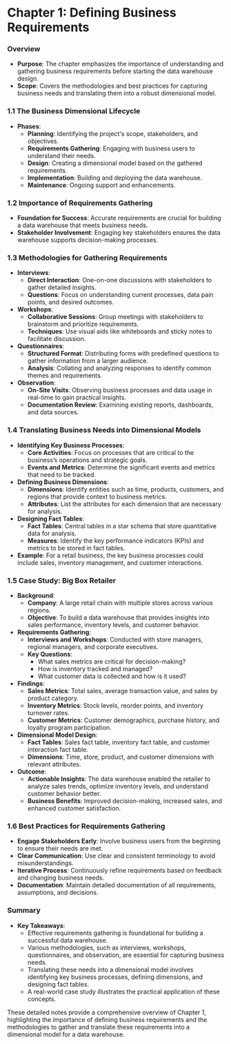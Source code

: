 # Chapter 1: Defining Business Requirements

### Overview
- **Purpose**: The chapter emphasizes the importance of understanding and gathering business requirements before starting the data warehouse design.
- **Scope**: Covers the methodologies and best practices for capturing business needs and translating them into a robust dimensional model.

### 1.1 The Business Dimensional Lifecycle
- **Phases**:
  - **Planning**: Identifying the project's scope, stakeholders, and objectives.
  - **Requirements Gathering**: Engaging with business users to understand their needs.
  - **Design**: Creating a dimensional model based on the gathered requirements.
  - **Implementation**: Building and deploying the data warehouse.
  - **Maintenance**: Ongoing support and enhancements.

### 1.2 Importance of Requirements Gathering
- **Foundation for Success**: Accurate requirements are crucial for building a data warehouse that meets business needs.
- **Stakeholder Involvement**: Engaging key stakeholders ensures the data warehouse supports decision-making processes.

### 1.3 Methodologies for Gathering Requirements
- **Interviews**:
  - **Direct Interaction**: One-on-one discussions with stakeholders to gather detailed insights.
  - **Questions**: Focus on understanding current processes, data pain points, and desired outcomes.
- **Workshops**:
  - **Collaborative Sessions**: Group meetings with stakeholders to brainstorm and prioritize requirements.
  - **Techniques**: Use visual aids like whiteboards and sticky notes to facilitate discussion.
- **Questionnaires**:
  - **Structured Format**: Distributing forms with predefined questions to gather information from a larger audience.
  - **Analysis**: Collating and analyzing responses to identify common themes and requirements.
- **Observation**:
  - **On-Site Visits**: Observing business processes and data usage in real-time to gain practical insights.
  - **Documentation Review**: Examining existing reports, dashboards, and data sources.

### 1.4 Translating Business Needs into Dimensional Models
- **Identifying Key Business Processes**:
  - **Core Activities**: Focus on processes that are critical to the business’s operations and strategic goals.
  - **Events and Metrics**: Determine the significant events and metrics that need to be tracked.
- **Defining Business Dimensions**:
  - **Dimensions**: Identify entities such as time, products, customers, and regions that provide context to business metrics.
  - **Attributes**: List the attributes for each dimension that are necessary for analysis.
- **Designing Fact Tables**:
  - **Fact Tables**: Central tables in a star schema that store quantitative data for analysis.
  - **Measures**: Identify the key performance indicators (KPIs) and metrics to be stored in fact tables.
- **Example**: For a retail business, the key business processes could include sales, inventory management, and customer interactions.

### 1.5 Case Study: Big Box Retailer
- **Background**:
  - **Company**: A large retail chain with multiple stores across various regions.
  - **Objective**: To build a data warehouse that provides insights into sales performance, inventory levels, and customer behavior.
- **Requirements Gathering**:
  - **Interviews and Workshops**: Conducted with store managers, regional managers, and corporate executives.
  - **Key Questions**:
    - What sales metrics are critical for decision-making?
    - How is inventory tracked and managed?
    - What customer data is collected and how is it used?
- **Findings**:
  - **Sales Metrics**: Total sales, average transaction value, and sales by product category.
  - **Inventory Metrics**: Stock levels, reorder points, and inventory turnover rates.
  - **Customer Metrics**: Customer demographics, purchase history, and loyalty program participation.
- **Dimensional Model Design**:
  - **Fact Tables**: Sales fact table, inventory fact table, and customer interaction fact table.
  - **Dimensions**: Time, store, product, and customer dimensions with relevant attributes.
- **Outcome**:
  - **Actionable Insights**: The data warehouse enabled the retailer to analyze sales trends, optimize inventory levels, and understand customer behavior better.
  - **Business Benefits**: Improved decision-making, increased sales, and enhanced customer satisfaction.

### 1.6 Best Practices for Requirements Gathering
- **Engage Stakeholders Early**: Involve business users from the beginning to ensure their needs are met.
- **Clear Communication**: Use clear and consistent terminology to avoid misunderstandings.
- **Iterative Process**: Continuously refine requirements based on feedback and changing business needs.
- **Documentation**: Maintain detailed documentation of all requirements, assumptions, and decisions.

### Summary
- **Key Takeaways**:
  - Effective requirements gathering is foundational for building a successful data warehouse.
  - Various methodologies, such as interviews, workshops, questionnaires, and observation, are essential for capturing business needs.
  - Translating these needs into a dimensional model involves identifying key business processes, defining dimensions, and designing fact tables.
  - A real-world case study illustrates the practical application of these concepts.

These detailed notes provide a comprehensive overview of Chapter 1, highlighting the importance of defining business requirements and the methodologies to gather and translate these requirements into a dimensional model for a data warehouse.